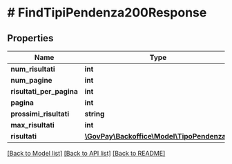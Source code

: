 # # FindTipiPendenza200Response

## Properties

Name | Type | Description | Notes
------------ | ------------- | ------------- | -------------
**num_risultati** | **int** |  | [optional]
**num_pagine** | **int** |  | [optional]
**risultati_per_pagina** | **int** |  | [optional]
**pagina** | **int** |  | [optional]
**prossimi_risultati** | **string** |  | [optional]
**max_risultati** | **int** |  | [optional]
**risultati** | [**\GovPay\Backoffice\Model\TipoPendenza[]**](TipoPendenza.md) |  |

[[Back to Model list]](../../README.md#models) [[Back to API list]](../../README.md#endpoints) [[Back to README]](../../README.md)
